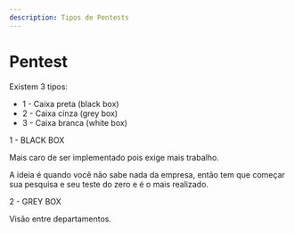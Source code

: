 ```yaml
---
description: Tipos de Pentests
---
```


# Pentest

Existem 3 tipos:

* 1 - Caixa preta (black box)
* 2 - Caixa cinza (grey box)
* 3 - Caixa branca (white box)

1 - BLACK BOX

Mais caro de ser implementado pois exige mais trabalho.

A ideia é quando você não sabe nada da empresa, então tem que começar sua pesquisa e seu teste do zero e é o mais realizado.



2 - GREY BOX

Visão entre departamentos.

